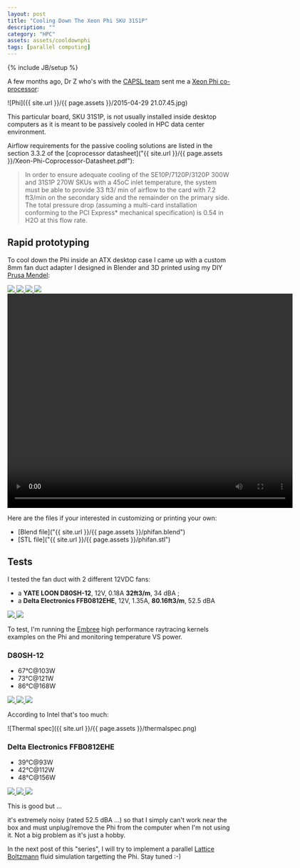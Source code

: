 ```yaml
---
layout: post
title: "Cooling Down The Xeon Phi SKU 31S1P"
description: ""
category: "HPC"
assets: assets/cooldownphi
tags: [parallel computing]
---
```

{% include JB/setup %}

<script src="https://embed.github.com/view/3d/ssrb/ssrb.github.com/master/assets/cooldownphi/phifan.stl"></script>

<!-- more -->

A few months ago, Dr Z who's with the [CAPSL team](http://www.capsl.udel.edu/people.shtml) sent me a [Xeon Phi co-processor](http://en.wikipedia.org/wiki/Xeon_Phi):

![Phi]({{ site.url }}/{{ page.assets }}/2015-04-29 21.07.45.jpg)

This particular board, SKU 31S1P, is not usually installed inside desktop computers as it is meant to be passively cooled in HPC data center environment.

Airflow requirements for the passive cooling solutions are listed in the section 3.3.2 of the [coprocessor datasheet]("{{ site.url }}/{{ page.assets }}/Xeon-Phi-Coprocessor-Datasheet.pdf"):

> In order to ensure adequate cooling of the SE10P/7120P/3120P 300W and 31S1P
> 270W SKUs with a 45oC inlet temperature, the system must be able to provide 33 ft3/
> min of airflow to the card with 7.2 ft3/min on the secondary side and the remainder on
> the primary side. The total pressure drop (assuming a multi-card installation conforming
> to the PCI Express* mechanical specification) is 0.54 in H2O at this flow rate.

## Rapid prototyping

To cool down the Phi inside an ATX desktop case I came up with a custom 8mm fan duct adapter I designed in Blender and 3D printed using my DIY [Prusa Mendel](http://reprap.org/wiki/Prusa_Mendel):

<div class="galleria">
  <a href="{{ site.url }}/{{ page.assets }}/blenderviewport.png">
    <img src="{{ site.url }}/{{ page.assets }}/blenderviewport.png" 
    data-title="" 
    data-description=""
    data-big="{{ site.url }}/{{ page.assets }}/blenderviewport.png"/>
  </a>
  <a href="{{ site.url }}/{{ page.assets }}/2015-04-28 00.00.03.jpg">
    <img src="{{ site.url }}/{{ page.assets }}/2015-04-28 00.00.03.jpg" 
    data-title="" 
    data-description=""
    data-big="{{ site.url }}/{{ page.assets }}/2015-04-28 00.00.03.jpg"/>
  </a>
  <a href="{{ site.url }}/{{ page.assets }}/2015-03-05 00.49.48.jpg">
    <img src="{{ site.url }}/{{ page.assets }}/2015-03-05 00.49.48.jpg" 
    data-title="" 
    data-description=""
    data-big="{{ site.url }}/{{ page.assets }}/2015-03-05 00.49.48.jpg"/>
  </a>
  <a href="{{ site.url }}/{{ page.assets }}/2015-03-05 00.50.05.jpg">
    <img src="{{ site.url }}/{{ page.assets }}/2015-03-05 00.50.05.jpg" 
    data-title="" 
    data-description=""
    data-big="{{ site.url }}/{{ page.assets }}/2015-03-05 00.50.05.jpg"/>
  </a>
</div>

<video width="640" height="480" controls="controls">
<source src="https://www.dropbox.com/s/b9pl26lpjuxc63z/phifantimelapse3.mp4?raw=1" type="video/mp4" />
</video>

Here are the files if your interested in customizing or printing your own:


* [Blend file]("{{ site.url }}/{{ page.assets }}/phifan.blend")
* [STL file]("{{ site.url }}/{{ page.assets }}/phifan.stl")

## Tests

I tested the fan duct with 2 different 12VDC fans:


* a **YATE LOON D80SH-12**, 12V, 0.18A **32ft3/m**, 34 dBA ;
* a **Delta Electronics FFB0812EHE**, 12V, 1.35A, **80.16ft3/m**, 52.5 dBA

<div class="galleria">
  <a href="{{ site.url }}/{{ page.assets }}/2015-04-27 13.47.57.jpg">
    <img src="{{ site.url }}/{{ page.assets }}/2015-04-27 13.47.57.jpg" 
    data-title="YATE LOON VS Delta Electronics" 
    data-description=""
    data-big="{{ site.url }}/{{ page.assets }}/2015-04-27 13.47.57.jpg"/>
  </a>
  <a href="{{ site.url }}/{{ page.assets }}/2015-04-27 11.00.50.jpg">
    <img src="{{ site.url }}/{{ page.assets }}/2015-04-27 11.00.50.jpg" 
    data-title="Phi installed" 
    data-description=""
    data-big="{{ site.url }}/{{ page.assets }}/2015-04-27 11.00.50.jpg"/>
  </a>
</div>

To test, I'm running the [Embree](https://embree.github.io) high performance raytracing kernels examples on the Phi
and monitoring temperature VS power.

### D80SH-12

* 67&deg;C@103W
* 73&deg;C@121W
* 86&deg;C@168W

<div class="galleria">
  <a href="{{ site.url }}/{{ page.assets }}/phi1.png">
    <img src="{{ site.url }}/{{ page.assets }}/phi1.png" 
    data-title="" 
    data-description=""
    data-big="{{ site.url }}/{{ page.assets }}/phi1.png"/>
  </a>
  <a href="{{ site.url }}/{{ page.assets }}/phi2.png">
    <img src="{{ site.url }}/{{ page.assets }}/phi2.png" 
    data-title="" 
    data-description=""
    data-big="{{ site.url }}/{{ page.assets }}/phi2.png"/>
  </a>
  <a href="{{ site.url }}/{{ page.assets }}/phi3.png">
    <img src="{{ site.url }}/{{ page.assets }}/phi3.png" 
    data-title="" 
    data-description=""
    data-big="{{ site.url }}/{{ page.assets }}/phi3.png"/>
  </a>
</div>

According to Intel that's too much:

![Thermal spec]({{ site.url }}/{{ page.assets }}/thermalspec.png)

### Delta Electronics FFB0812EHE

* 39&deg;C@93W
* 42&deg;C@112W
* 48&deg;C@156W

<div class="galleria">
  <a href="{{ site.url }}/{{ page.assets }}/phi4.png">
    <img src="{{ site.url }}/{{ page.assets }}/phi4.png" 
    data-title="" 
    data-description=""
    data-big="{{ site.url }}/{{ page.assets }}/phi4.png"/>
  </a>
  <a href="{{ site.url }}/{{ page.assets }}/phi5.png">
    <img src="{{ site.url }}/{{ page.assets }}/phi5.png" 
    data-title="" 
    data-description=""
    data-big="{{ site.url }}/{{ page.assets }}/phi5.png"/>
  </a>
  <a href="{{ site.url }}/{{ page.assets }}/phi6.png">
    <img src="{{ site.url }}/{{ page.assets }}/phi6.png" 
    data-title="" 
    data-description=""
    data-big="{{ site.url }}/{{ page.assets }}/phi6.png"/>
  </a>
</div>

This is good but ...

it's extremely noisy (rated 52.5 dBA ...) so that I simply can't work near the box and must unplug/remove the Phi from the computer when I'm not using it. Not a big problem as it's just a hobby.

In the next post of this "series", I will try to implement a parallel [Lattice Boltzmann](https://en.wikipedia.org/wiki/Lattice_Boltzmann_methods) fluid simulation targetting the Phi. Stay tuned :-)

<script type="text/javascript" src="{{ site.url }}/rungalleria.js"></script>
